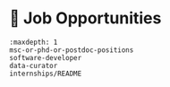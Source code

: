 # <span>📣</span> Job Opportunities

```{toctree}
:maxdepth: 1
msc-or-phd-or-postdoc-positions
software-developer
data-curator
internships/README
```
